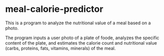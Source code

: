 # meal-calorie-predictor
This is a program to analyze the nutritional value of a meal based on a photo.

The program inputs a user photo of a plate of foode, analyzes the specific content of the plate, and estimates the calorie count and nutritional value (carbs, proteins, fats, vitamins, minerals) of the meal.
